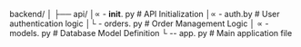 backend/
│
├── api/
│∝ - __init__. py # API Initialization
│∝ - auth.by # User authentication logic
│└ - orders. py # Order Management Logic
│
∝ - models. py # Database Model Definition
└ -- app. py # Main application file
